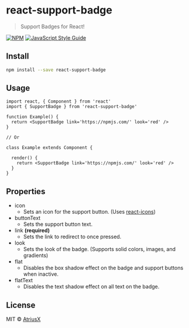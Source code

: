 # react-support-badge

> Support Badges for React!

[![NPM](https://img.shields.io/npm/v/react-support-badge.svg)](https://www.npmjs.com/package/react-support-badge) [![JavaScript Style Guide](https://img.shields.io/badge/code_style-standard-brightgreen.svg)](https://standardjs.com)

## Install

```bash
npm install --save react-support-badge
```

## Usage

```tsx
import react, { Component } from 'react'
import { SupportBadge } from 'react-support-badge'

function Example() {
  return <SupportBadge link='https://npmjs.com/' look='red' />
}

// Or

class Example extends Component {

  render() {
    return <SupportBadge link='https://npmjs.com/' look='red' />
  }
}
```

## Properties

- icon
  - Sets an icon for the support button. (Uses [react-icons]('https://npmjs.com/react-icons/'))
- buttonText
  - Sets the support button text.
- link **(required)**
  - Sets the link to redirect to once pressed.
- look
  - Sets the look of the badge. (Supports solid colors, images, and gradients)
- flat
  - Disables the box shadow effect on the badge and support buttons when inactive.
- flatText
  - Disables the text shadow effect on all text on the badge.

## License

MIT © [AtriusX](https://github.com/AtriusX)
